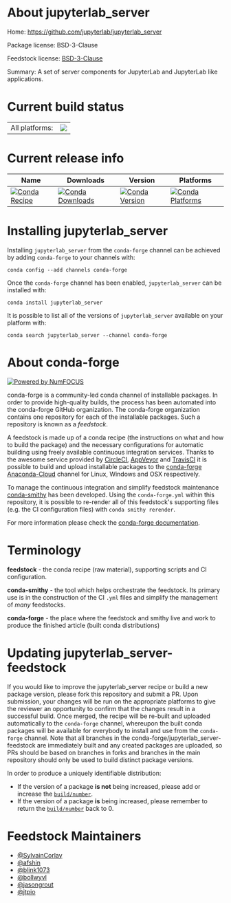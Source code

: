 About jupyterlab_server
=======================

Home: https://github.com/jupyterlab/jupyterlab_server

Package license: BSD-3-Clause

Feedstock license: [BSD-3-Clause](https://github.com/conda-forge/jupyterlab_server-feedstock/blob/master/LICENSE.txt)

Summary: A set of server components for JupyterLab and JupyterLab like applications.

Current build status
====================


<table><tr><td>All platforms:</td>
    <td>
      <a href="https://dev.azure.com/conda-forge/feedstock-builds/_build/latest?definitionId=3054&branchName=master">
        <img src="https://dev.azure.com/conda-forge/feedstock-builds/_apis/build/status/jupyterlab_server-feedstock?branchName=master">
      </a>
    </td>
  </tr>
</table>

Current release info
====================

| Name | Downloads | Version | Platforms |
| --- | --- | --- | --- |
| [![Conda Recipe](https://img.shields.io/badge/recipe-jupyterlab_server-green.svg)](https://anaconda.org/conda-forge/jupyterlab_server) | [![Conda Downloads](https://img.shields.io/conda/dn/conda-forge/jupyterlab_server.svg)](https://anaconda.org/conda-forge/jupyterlab_server) | [![Conda Version](https://img.shields.io/conda/vn/conda-forge/jupyterlab_server.svg)](https://anaconda.org/conda-forge/jupyterlab_server) | [![Conda Platforms](https://img.shields.io/conda/pn/conda-forge/jupyterlab_server.svg)](https://anaconda.org/conda-forge/jupyterlab_server) |

Installing jupyterlab_server
============================

Installing `jupyterlab_server` from the `conda-forge` channel can be achieved by adding `conda-forge` to your channels with:

```
conda config --add channels conda-forge
```

Once the `conda-forge` channel has been enabled, `jupyterlab_server` can be installed with:

```
conda install jupyterlab_server
```

It is possible to list all of the versions of `jupyterlab_server` available on your platform with:

```
conda search jupyterlab_server --channel conda-forge
```


About conda-forge
=================

[![Powered by NumFOCUS](https://img.shields.io/badge/powered%20by-NumFOCUS-orange.svg?style=flat&colorA=E1523D&colorB=007D8A)](http://numfocus.org)

conda-forge is a community-led conda channel of installable packages.
In order to provide high-quality builds, the process has been automated into the
conda-forge GitHub organization. The conda-forge organization contains one repository
for each of the installable packages. Such a repository is known as a *feedstock*.

A feedstock is made up of a conda recipe (the instructions on what and how to build
the package) and the necessary configurations for automatic building using freely
available continuous integration services. Thanks to the awesome service provided by
[CircleCI](https://circleci.com/), [AppVeyor](https://www.appveyor.com/)
and [TravisCI](https://travis-ci.com/) it is possible to build and upload installable
packages to the [conda-forge](https://anaconda.org/conda-forge)
[Anaconda-Cloud](https://anaconda.org/) channel for Linux, Windows and OSX respectively.

To manage the continuous integration and simplify feedstock maintenance
[conda-smithy](https://github.com/conda-forge/conda-smithy) has been developed.
Using the ``conda-forge.yml`` within this repository, it is possible to re-render all of
this feedstock's supporting files (e.g. the CI configuration files) with ``conda smithy rerender``.

For more information please check the [conda-forge documentation](https://conda-forge.org/docs/).

Terminology
===========

**feedstock** - the conda recipe (raw material), supporting scripts and CI configuration.

**conda-smithy** - the tool which helps orchestrate the feedstock.
                   Its primary use is in the construction of the CI ``.yml`` files
                   and simplify the management of *many* feedstocks.

**conda-forge** - the place where the feedstock and smithy live and work to
                  produce the finished article (built conda distributions)


Updating jupyterlab_server-feedstock
====================================

If you would like to improve the jupyterlab_server recipe or build a new
package version, please fork this repository and submit a PR. Upon submission,
your changes will be run on the appropriate platforms to give the reviewer an
opportunity to confirm that the changes result in a successful build. Once
merged, the recipe will be re-built and uploaded automatically to the
`conda-forge` channel, whereupon the built conda packages will be available for
everybody to install and use from the `conda-forge` channel.
Note that all branches in the conda-forge/jupyterlab_server-feedstock are
immediately built and any created packages are uploaded, so PRs should be based
on branches in forks and branches in the main repository should only be used to
build distinct package versions.

In order to produce a uniquely identifiable distribution:
 * If the version of a package **is not** being increased, please add or increase
   the [``build/number``](https://docs.conda.io/projects/conda-build/en/latest/resources/define-metadata.html#build-number-and-string).
 * If the version of a package **is** being increased, please remember to return
   the [``build/number``](https://docs.conda.io/projects/conda-build/en/latest/resources/define-metadata.html#build-number-and-string)
   back to 0.

Feedstock Maintainers
=====================

* [@SylvainCorlay](https://github.com/SylvainCorlay/)
* [@afshin](https://github.com/afshin/)
* [@blink1073](https://github.com/blink1073/)
* [@bollwyvl](https://github.com/bollwyvl/)
* [@jasongrout](https://github.com/jasongrout/)
* [@jtpio](https://github.com/jtpio/)

